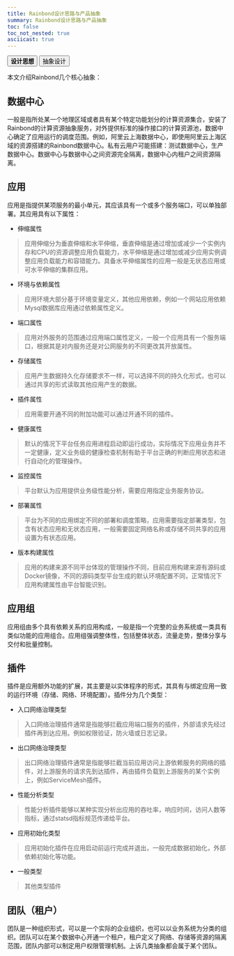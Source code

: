 ```yaml
---
title: Rainbond设计思路与产品抽象
summary: Rainbond设计思路与产品抽象
toc: false
toc_not_nested: true
asciicast: true
---
```

<div class="filters filters-big clearfix">
    <a href="design-concept.html"><button class="filter-button"><strong>设计思想</strong></button></a>
    <a href="abstraction.html"><button class="filter-button current">抽象设计</button></a>
</div>

<div id="toc"></div>

本文介绍Rainbond几个核心抽象：

## 数据中心

一般是指所处某一个地理区域或者具有某个特定功能划分的计算资源集合，安装了Rainbond的计算资源抽象服务，对外提供标准的操作接口的计算资源池，数据中心确定了应用运行的调度范围。例如，阿里云上海数据中心，即使用阿里云上海区域的资源搭建的Rainbond数据中心。私有云用户可能搭建：测试数据中心，生产数据中心。数据中心与数据中心之间资源完全隔离，数据中心内租户之间资源隔离。

## 应用
应用是指提供某项服务的最小单元，其应该具有一个或多个服务端口，可以单独部署。其应用具有以下属性：

- 伸缩属性   
> 应用伸缩分为垂直伸缩和水平伸缩，垂直伸缩是通过增加或减少一个实例内存和CPU的资源调整应用负载能力，水平伸缩是通过增加或减少应用实例调整应用负载能力和容错能力。具备水平伸缩属性的应用一般是无状态应用或可水平伸缩的集群应用。

- 环境与依赖属性
> 应用环境大部分基于环境变量定义，其他应用依赖，例如一个网站应用依赖Mysql数据库应用通过依赖属性定义。

- 端口属性   
> 应用对外服务的范围通过应用端口属性定义，一般一个应用具有一个服务端口，根据其是对内服务还是对公网服务的不同更改其开放属性。

- 存储属性
> 应用产生数据持久化存储要求不一样，可以选择不同的持久化形式，也可以通过共享的形式读取其他应用产生的数据。

- 插件属性   
> 应用需要开通不同的附加功能可以通过开通不同的插件。

- 健康属性   
> 默认的情况下平台任务应用进程启动即运行成功，实际情况下应用业务并不一定健康，定义业务级的健康检查机制有助于平台正确的判断应用状态和进行自动化的管理操作。

- 监控属性   
> 平台默认为应用提供业务级性能分析，需要应用指定业务服务协议。

- 部署属性   
> 平台为不同的应用绑定不同的部署和调度策略，应用需要指定部署类型，包含有状态应用和无状态应用，一般需要固定网络名称或存储不同共享的应用设置为有状态应用。

- 版本构建属性   
> 应用的构建来源不同平台体现的管理操作不同，目前应用构建来源有源码或Docker镜像，不同的源码类型平台生成的默认环境配置不同，正常情况下应用构建属性由平台智能识别。

## 应用组
应用组由多个具有依赖关系的应用构成，一般是指一个完整的业务系统或一类具有类似功能的应用组合。应用组强调整体性，包括整体状态，流量走势，整体分享与交付和批量控制。

## 插件
插件是应用额外功能的扩展，其主要是以实体程序的形式，其具有与绑定应用一致的运行环境（存储、网络、环境配置）。插件分为几个类型：

- 入口网络治理类型   
> 入口网络治理插件通常是指能够拦截应用端口服务的插件，外部请求先经过插件再到达应用。例如权限验证，防火墙或日志记录。

- 出口网络治理类型   
> 出口网络治理插件通常是指能够拦截当前应用访问上游依赖服务的网络的插件，对上游服务的请求先到达插件，再由插件负载到上游服务的某个实例上，例如ServiceMesh插件。

- 性能分析类型   
> 性能分析插件能够以某种实现分析出应用的吞吐率，响应时间，访问人数等指标，通过statsd指标规范传递给平台。

- 应用初始化类型   
> 应用初始化插件在应用启动前运行完成并退出，一般完成数据初始化，外部依赖初始化等功能。

- 一般类型   
> 其他类型插件

## 团队（租户）

团队是一种组织形式，可以是一个实际的企业组织，也可以以业务系统为分类的组织。团队可以在某个数据中心开通一个租户，租户定义了网络、存储等资源的隔离范围，团队内部可以制定用户权限管理机制。上诉几类抽象都会属于某个团队。



